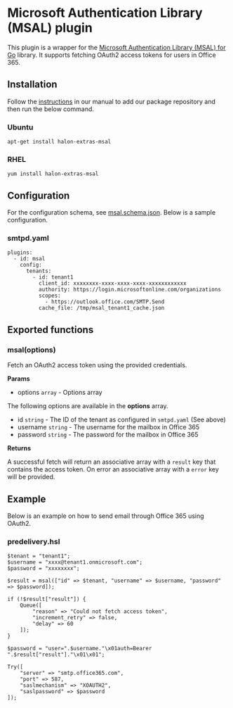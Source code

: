 # Microsoft Authentication Library (MSAL) plugin

This plugin is a wrapper for the [Microsoft Authentication Library (MSAL) for Go](https://github.com/AzureAD/microsoft-authentication-library-for-go) library. It supports fetching OAuth2 access tokens for users in Office 365.

## Installation

Follow the [instructions](https://docs.halon.io/manual/comp_install.html#installation) in our manual to add our package repository and then run the below command.

### Ubuntu

```
apt-get install halon-extras-msal
```

### RHEL

```
yum install halon-extras-msal
```

## Configuration
For the configuration schema, see [msal.schema.json](msal.schema.json). Below is a sample configuration.

### smtpd.yaml

```
plugins:
  - id: msal
    config:
      tenants:
        - id: tenant1
          client_id: xxxxxxxx-xxxx-xxxx-xxxx-xxxxxxxxxxxx
          authority: https://login.microsoftonline.com/organizations
          scopes:
            - https://outlook.office.com/SMTP.Send
          cache_file: /tmp/msal_tenant1_cache.json
```

## Exported functions

### msal(options)

Fetch an OAuth2 access token using the provided credentials.

**Params**

- options `array` - Options array

The following options are available in the **options** array.

- id `string` - The ID of the tenant as configured in `smtpd.yaml` (See above)
- username `string` - The username for the mailbox in Office 365
- password `string` - The password for the mailbox in Office 365

**Returns**

A successful fetch will return an associative array with a `result` key that contains the access token. On error an associative array with a `error` key will be provided.

## Example

Below is an example on how to send email through Office 365 using OAuth2.

### predelivery.hsl

```
$tenant = "tenant1";
$username = "xxxx@tenant1.onmicrosoft.com";
$password = "xxxxxxxx";

$result = msal(["id" => $tenant, "username" => $username, "password" => $password]);

if (!$result["result"]) {
    Queue([
        "reason" => "Could not fetch access token",
        "increment_retry" => false,
        "delay" => 60
    ]);
}

$password = "user=".$username."\x01auth=Bearer ".$result["result"]."\x01\x01";

Try([
    "server" => "smtp.office365.com",
    "port" => 587,
    "saslmechanism" => "XOAUTH2",
    "saslpassword" => $password
]);
```
